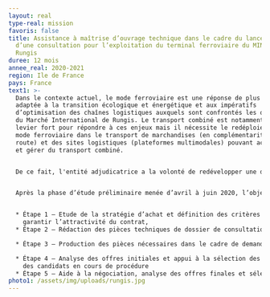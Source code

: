```yaml
---
layout: real
type-real: mission
favoris: false
title: Assistance à maîtrise d’ouvrage technique dans le cadre du lancement
  d’une consultation pour l’exploitation du terminal ferroviaire du MIN de
  Rungis
duree: 12 mois
annee_real: 2020-2021
region: Ile de France
pays: France
text1: >-
  Dans le contexte actuel, le mode ferroviaire est une réponse de plus en plus
  adaptée à la transition écologique et énergétique et aux impératifs
  d’optimisation des chaînes logistiques auxquels sont confrontés les opérateurs
  du Marché International de Rungis. Le transport combiné est notamment un
  levier fort pour répondre à ces enjeux mais il nécessite le redéploiement du
  mode ferroviaire dans le transport de marchandises (en complémentarité avec la
  route) et des sites logistiques (plateformes multimodales) pouvant accueillir
  et gérer du transport combiné.


  De ce fait, l'entité adjudicatrice a la volonté de redévelopper une desserte ferroviaire moderne, attractive et fiable sur le Marché de Rungis. Elle avait fait appel précédemment à Rail Concept pour mener une étude de faisabilité et d’estimation des coûts du réaménagement du terminal ferroviaire. A la suite de cette étude, l'entité adjudicatrice a confié à Rail Concept la mission d’assistance à maitrise d’ouvrage afin de **préparer et mener à bien la procédure d’appel d’offres** pour sélectionner un opérateur qui sera chargé de ré-aménager, d’exploiter et de gérer les installations ferroviaires du MIN, situées sur le domaine public de l’Etat.


  Après la phase d’étude préliminaire menée d’avril à juin 2020, l’objectif est d’assister la SEMMARIS en partenariat avec l’AMO juridique et l’AMO financier dans la conduite des différentes étapes de la procédure de consultation (préparation et lancement, analyse des offres et négociation) et de la passation du futur contrat global. Cette étude se décline selon les étapes suivantes :


  * Étape 1 – Etude de la stratégie d’achat et définition des critères de sélection afin notamment de
    garantir l’attractivité du contrat,
  * Étape 2 – Rédaction des pièces techniques de dossier de consultation,

  * Étape 3 – Production des pièces nécessaires dans le cadre de demandes de subvention,

  * Étape 4 – Analyse des offres initiales et appui à la sélection des candidats - Réponses aux questions
    des candidats en cours de procédure
  * Étape 5 – Aide à la négociation, analyse des offres finales et sélection du candidat attributaire.
photo1: /assets/img/uploads/rungis.jpg
---
```

